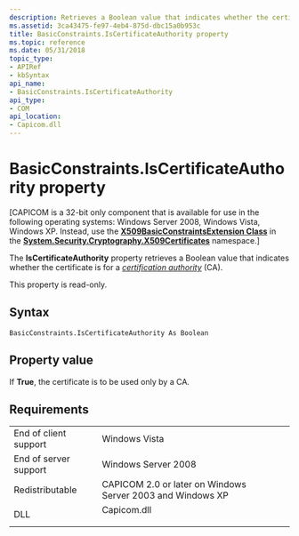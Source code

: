 ```yaml
---
description: Retrieves a Boolean value that indicates whether the certificate is for a certification authority (CA).
ms.assetid: 3ca43475-fe97-4eb4-875d-dbc15a0b953c
title: BasicConstraints.IsCertificateAuthority property
ms.topic: reference
ms.date: 05/31/2018
topic_type: 
- APIRef
- kbSyntax
api_name: 
- BasicConstraints.IsCertificateAuthority
api_type: 
- COM
api_location: 
- Capicom.dll
---
```


# BasicConstraints.IsCertificateAuthority property

\[CAPICOM is a 32-bit only component that is available for use in the following operating systems: Windows Server 2008, Windows Vista, Windows XP. Instead, use the [**X509BasicConstraintsExtension Class**](/dotnet/api/system.security.cryptography.x509certificates.x509basicconstraintsextension?view=netcore-3.1) in the [**System.Security.Cryptography.X509Certificates**](/previous-versions/windows/) namespace.\]

The **IsCertificateAuthority** property retrieves a Boolean value that indicates whether the certificate is for a [*certification authority*](../secgloss/c-gly.md) (CA).

This property is read-only.

## Syntax


```VB
BasicConstraints.IsCertificateAuthority As Boolean
```



## Property value

If **True**, the certificate is to be used only by a CA.

## Requirements



|                                  |                                                                                        |
|----------------------------------|----------------------------------------------------------------------------------------|
| End of client support<br/> | Windows Vista<br/>                                                               |
| End of server support<br/> | Windows Server 2008<br/>                                                         |
| Redistributable<br/>       | CAPICOM 2.0 or later on Windows Server 2003 and Windows XP<br/>                  |
| DLL<br/>                   | <dl> <dt>Capicom.dll</dt> </dl> |



 

 
